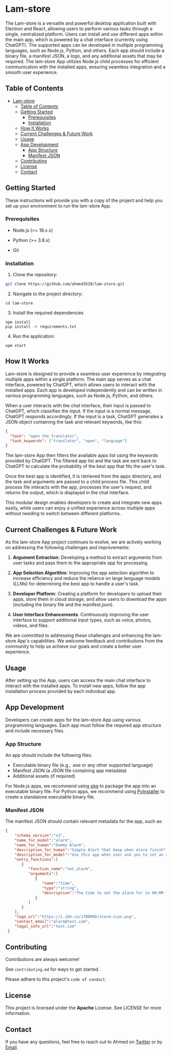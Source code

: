 # Lam-store

The Lam-store is a versatile and powerful desktop application built with Electron and React, allowing users to perform various tasks through a single, centralized platform. Users can install and use different apps within the main app, which is powered by a chat interface (currently using ChatGPT). The supported apps can be developed in multiple programming languages, such as Node.js, Python, and others. Each app should include a binary file, a manifest JSON, a logo, and any additional assets that may be required. The lam-store App utilizes Node.js child processes for efficient communication with the installed apps, ensuring seamless integration and a smooth user experience.

## Table of Contents

- [Lam-store](#lam-store)
  - [Table of Contents](#table-of-contents)
  - [Getting Started ](#getting-started-)
    - [Prerequisites ](#prerequisites-)
    - [Installation ](#installation-)
  - [How It Works ](#how-it-works-)
  - [Current Challenges \& Future Work ](#current-challenges--future-work-)
  - [Usage ](#usage-)
  - [App Development ](#app-development-)
    - [App Structure  ](#app-structure--)
    - [Manifest JSON ](#manifest-json-)
  - [Contributing ](#contributing-)
  - [License ](#license-)
  - [Contact](#contact)

## Getting Started <a id="getting-started"></a>

These instructions will provide you with a copy of the project and help you set up your environment to run the lam-store App.

### Prerequisites <a id="prerequisites"></a>

- Node.js (>= 18.x.x)

- Python (>= 3.8.x)

- Git

### Installation <a id="installation"></a>

1. Clone the repository:

```bash
git clone https://github.com/ahmed3520/lam-store.git
```
2. Navigate to the project directory:
```
cd lam-store
```
3. Install the required dependencies
```
npm install
pip install -r requirements.txt
```
4. Run the application:
```
npm start
```
## How It Works <a id="how-it-works"></a>

Lam-store is designed to provide a seamless user experience by integrating multiple apps within a single platform. The main app serves as a chat interface, powered by ChatGPT, which allows users to interact with the installed apps. Each app is developed independently and can be written in various programming languages, such as Node.js, Python, and others.

When a user interacts with the chat interface, their input is passed to ChatGPT, which classifies the input. If the input is a normal message, ChatGPT responds accordingly. If the input is a task, ChatGPT generates a JSON object containing the task and relevant keywords, like this:

```json
{
  "task": "open the translator",
  "task_keywords": ["translator", "open", "language"]
}
```

The lam-store App then filters the available apps list using the keywords provided by ChatGPT. The filtered app list and the task are sent back to ChatGPT to calculate the probability of the best app that fits the user's task.

Once the best app is identified, it is retrieved from the apps directory, and the task and arguments are passed to a child process file. This child process file interacts with the app, processes the user's request, and returns the output, which is displayed in the chat interface.

This modular design enables developers to create and integrate new apps easily, while users can enjoy a unified experience across multiple apps without needing to switch between different platforms.
## Current Challenges & Future Work <a id="current-challenges"></a>
As the lam-store App project continues to evolve, we are actively working on addressing the following challenges and improvements:

  1.  **Argument Extraction**: Developing a method to extract arguments from user tasks and pass them to the appropriate app for processing.
      
  2.  **App Selection Algorithm**: Improving the app selection algorithm to increase efficiency and reduce the reliance on large language models (LLMs) for determining the best app to handle a user's task.
      
  3.  **Developer Platform**: Creating a platform for developers to upload their apps, store them in cloud storage, and allow users to download the apps (including the binary file and the manifest.json).
      
  4.  **User Interface Enhancements**: Continuously improving the user interface to support additional input types, such as voice, photos, videos, and files.
    

We are committed to addressing these challenges and enhancing the lam-store App's capabilities. We welcome feedback and contributions from the community to help us achieve our goals and create a better user experience.
## Usage <a id="usage"></a>
After setting up the  App, users can access the main chat interface to interact with the installed apps. To install new apps, follow the app installation process provided by each individual app.
## App Development <a id="app-development"></a>
Developers can create apps for the lam-store App using various programming languages. Each app must follow the required app structure and include necessary files.
### App Structure  <a id="app-structure"></a>
An app should include the following files:
-   Executable binary file (e.g., .exe or any other supported language)
-   Manifest JSON (a JSON file containing app metadata)
-   Additional assets (if required)

For Node.js apps, we recommend using [pkg](https://github.com/vercel/pkg) to package the app into an executable binary file. For Python apps, we recommend using [PyInstaller](https://pyinstaller.org/en/stable/) to create a standalone executable binary file.

### Manifest JSON <a id="manifest-json"></a>

The manifest JSON should contain relevant metadata for the app, such as:

```json
{
    "schema_version":"v1",
    "name_for_model":"alarm",
    "name_for_human":"Dummy Alarm",
    "description_for_human":"Simple Alert that beep when alarm finish",
    "description_for_model":"Use this app when user ask you to set an alarm. this app takes HH:MM as arguments",
    "entry_functions":[
       {
          "function_name":"set_alarm",
          "arguments":[
             {
                "name":"time",
                "type":"string",
                "description":"The time to set the alarm for in HH:MM format"
             }
          ]
       }
    ],
    "logo_url":"https://i.ibb.co/1fB8M4D/alarm-icon.png",
    "contact_email":"alarm@test.com",
    "legal_info_url":"test.com"
 }
```

## Contributing <a id="contributing"></a>

Contributions are always welcome!

See `contributing.md` for ways to get started.

Please adhere to this project's `code of conduct`.


## License <a id="license"></a>

This project is licensed under the **Apache** License. See LICENSE for more information.


## Contact

If you have any questions, feel free to reach out to Ahmed on [Twitter](https://twitter.com/ataha3520) or by [Email](mailto:a.tahamostafa@outlook.com).